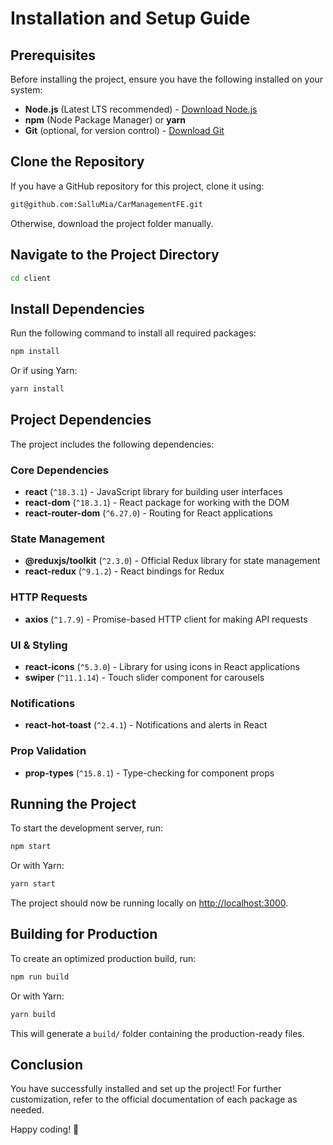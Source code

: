 # Installation and Setup Guide 

## Prerequisites
Before installing the project, ensure you have the following installed on your system:

- **Node.js** (Latest LTS recommended) - [Download Node.js](https://nodejs.org/)
- **npm** (Node Package Manager) or **yarn**
- **Git** (optional, for version control) - [Download Git](https://git-scm.com/)

## Clone the Repository
If you have a GitHub repository for this project, clone it using:
```sh
git@github.com:SalluMia/CarManagementFE.git
```
Otherwise, download the project folder manually.

## Navigate to the Project Directory
```sh
cd client
```

## Install Dependencies
Run the following command to install all required packages:
```sh
npm install
```
Or if using Yarn:
```sh
yarn install
```

## Project Dependencies
The project includes the following dependencies:

### Core Dependencies
- **react** (`^18.3.1`) - JavaScript library for building user interfaces
- **react-dom** (`^18.3.1`) - React package for working with the DOM
- **react-router-dom** (`^6.27.0`) - Routing for React applications

### State Management
- **@reduxjs/toolkit** (`^2.3.0`) - Official Redux library for state management
- **react-redux** (`^9.1.2`) - React bindings for Redux

### HTTP Requests
- **axios** (`^1.7.9`) - Promise-based HTTP client for making API requests

### UI & Styling
- **react-icons** (`^5.3.0`) - Library for using icons in React applications
- **swiper** (`^11.1.14`) - Touch slider component for carousels

### Notifications
- **react-hot-toast** (`^2.4.1`) - Notifications and alerts in React

### Prop Validation
- **prop-types** (`^15.8.1`) - Type-checking for component props

## Running the Project
To start the development server, run:
```sh
npm start
```
Or with Yarn:
```sh
yarn start
```

The project should now be running locally on [http://localhost:3000](http://localhost:3000).

## Building for Production
To create an optimized production build, run:
```sh
npm run build
```
Or with Yarn:
```sh
yarn build
```

This will generate a `build/` folder containing the production-ready files.

## Conclusion
You have successfully installed and set up the project! For further customization, refer to the official documentation of each package as needed.

Happy coding! 🚀

